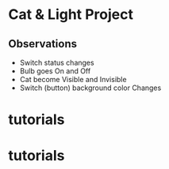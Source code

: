 # Cat & Light Project

## Observations

- Switch status changes
- Bulb goes On and Off
- Cat become Visible and Invisible
- Switch (button) background color Changes
# tutorials
# tutorials
